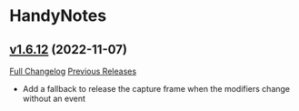 # HandyNotes

## [v1.6.12](https://github.com/Nevcairiel/HandyNotes/tree/v1.6.12) (2022-11-07)
[Full Changelog](https://github.com/Nevcairiel/HandyNotes/compare/v1.6.11...v1.6.12) [Previous Releases](https://github.com/Nevcairiel/HandyNotes/releases)

- Add a fallback to release the capture frame when the modifiers change without an event  
